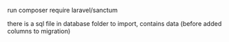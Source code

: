 run composer require laravel/sanctum 


there is a sql file in database folder to import, contains data (before added columns to migration)
